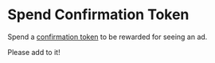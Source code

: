 # Spend Confirmation Token

Spend a [confirmation token](https://github.com/brave/brave-browser/wiki/Security-and-privacy-model-for-ad-confirmations) to be rewarded for seeing an ad.

Please add to it!
